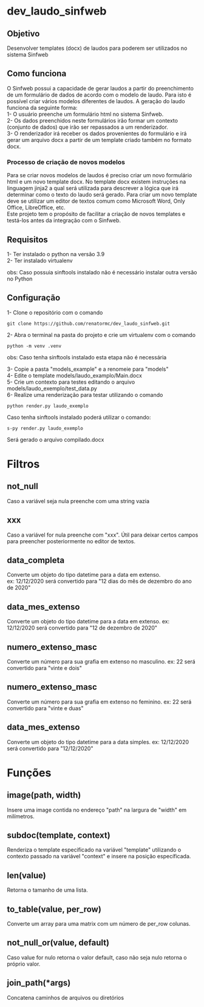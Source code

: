 # dev_laudo_sinfweb

## Objetivo

Desenvolver templates (docx) de laudos para poderem ser utilizados no sistema Sinfweb

## Como funciona

O Sinfweb possui a capacidade de gerar laudos a partir do preenchimento de um formulário de dados de acordo com o modelo de laudo. Para isto é possível 
criar vários modelos diferentes de laudos. A geração do laudo funciona da seguinte forma:   
1- O usuário preenche um formulário html no sistema Sinfweb.   
2- Os dados preenchidos neste formulários irão formar um contexto (conjunto de dados) que irão ser repassados a um renderizador.   
3- O renderizador irá receber os dados provenientes do formulário e irá gerar um arquivo docx a partir de um template criado também no formato docx.


### Processo de criação de novos modelos

Para se criar novos modelos de laudos é preciso criar um novo formulário html e um novo template docx. No template docx existem instruções na linguagem jinja2 a qual será utilizada para descrever a lógica que irá determinar como o texto do laudo será gerado. Para criar um novo template deve se utilizar um editor de textos comum como Microsoft Word, Only Office, LibreOffice, etc.    
Este projeto tem o propósito de facilitar a criação de novos templates e testá-los antes da integração com o Sinfweb.

## Requisitos

1- Ter instalado o python na versão 3.9  
2- Ter instalado virtualenv  

obs: Caso possuia sinftools instalado não é necessário instalar outra versão no Python

## Configuração

1- Clone o repositório com o comando  
```
git clone https://github.com/renatormc/dev_laudo_sinfweb.git
```
2- Abra o terminal na pasta do projeto e crie um virtualenv com o comando  
```
python -m venv .venv
```

obs: Caso tenha sinftools instalado esta etapa não é necessária

3- Copie a pasta "models_example" e a renomeie para "models"  
4- Edite o template models/laudo_examplo/Main.docx   
5- Crie um contexto para testes editando o arquivo models/laudo_exemplo/test_data.py  
6- Realize uma renderização para testar utilizando o comando   
```
python render.py laudo_exemplo
```

Caso tenha sinftools instalado poderá utilizar o comando:  
```
s-py render.py laudo_exemplo
```

Será gerado o arquivo compilado.docx


# Filtros

## not_null

Caso a variável seja nula preenche com uma string vazia

## xxx

Caso a variável for nula preenche com "xxx". Útil para deixar certos campos para preencher posteriormente no editor de textos.

## data_completa

Converte um objeto do tipo datetime para a data em extenso.  
ex: 12/12/2020 será convertido para "12 dias do mês de dezembro do ano de 2020"

## data_mes_extenso

Converte um objeto do tipo datetime para a data em extenso.
ex: 12/12/2020 será convertido para "12 de dezembro de 2020"

## numero_extenso_masc

Converte um número para sua grafia em extenso no masculino.
ex: 22 será convertido para "vinte e dois"

## numero_extenso_masc

Converte um número para sua grafia em extenso no feminino.
ex: 22 será convertido para "vinte e duas"

## data_mes_extenso

Converte um objeto do tipo datetime para a data simples.
ex: 12/12/2020 será convertido para "12/12/2020"

# Funções
## image(path, width)

Insere uma image contida no endereço "path" na largura de "width" em milímetros.

## subdoc(template, context)

Renderiza o template especificado na variável "template" utilizando o contexto passado na variável "context" e insere na posição específicada.

## len(value)

Retorna o tamanho de uma lista.

## to_table(value, per_row)

Converte um array para uma matrix com um número de per_row colunas.

## not_null_or(value, default)

Caso value for nulo retorna o valor default, caso não seja nulo retorna o próprio valor.

## join_path(*args)

Concatena caminhos de arquivos ou diretórios

